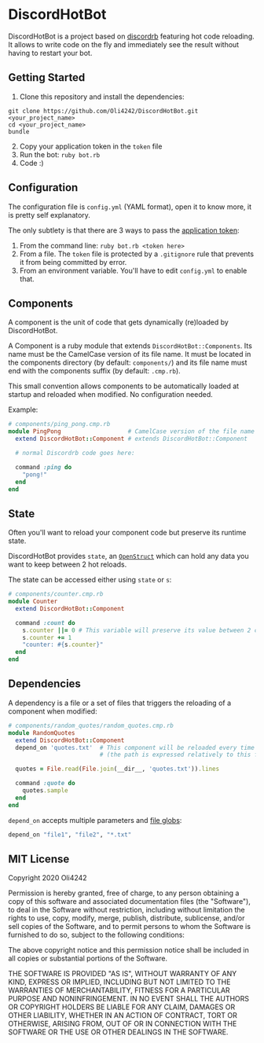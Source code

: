 # DiscordHotBot
DiscordHotBot is a project based on [discordrb](https://github.com/discordrb/discordrb) featuring hot code reloading. It allows to write code on the fly and immediately see the result without having to restart your bot.

## Getting Started
1. Clone this repository and install the dependencies:  
  ```shell
  git clone https://github.com/Oli4242/DiscordHotBot.git <your_project_name>
  cd <your_project_name>
  bundle
  ```
2. Copy your application token in the `token` file
3. Run the bot: `ruby bot.rb`
4. Code :)

## Configuration
The configuration file is `config.yml` (YAML format), open it to know more, it is pretty self explanatory.

The only subtlety is that there are 3 ways to pass the [application token](https://discordapp.com/developers/applications/):
1. From the command line: `ruby bot.rb <token here>`
2. From a file. The `token` file is protected by a `.gitignore` rule that prevents it from being committed by error.
3. From an environment variable. You'll have to edit `config.yml` to enable that.

## Components
A component is the unit of code that gets dynamically (re)loaded by DiscordHotBot.

A Component is a ruby module that extends `DiscordHotBot::Components`. Its name must be the CamelCase version of its file name.
It must be located in the components directory (by default: `components/`) and its file name must end with the components suffix (by default: `.cmp.rb`).

This small convention allows components to be automatically loaded at startup and reloaded when modified. No configuration needed.

Example:

```ruby
# components/ping_pong.cmp.rb
module PingPong                   # CamelCase version of the file name
  extend DiscordHotBot::Component # extends DiscordHotBot::Component

  # normal Discordrb code goes here:

  command :ping do
    "pong!"
  end
end
```

## State
Often you'll want to reload your component code but preserve its runtime state.

DiscordHotBot provides `state`, an [`OpenStruct`](https://ruby-doc.org/stdlib-2.7.0/libdoc/ostruct/rdoc/OpenStruct.html) which can hold any data you want to keep between 2 hot reloads.

The state can be accessed either using `state` or `s`:

```ruby
# components/counter.cmp.rb
module Counter
  extend DiscordHotBot::Component

  command :count do
    s.counter ||= 0 # This variable will preserve its value between 2 code reloads.
    s.counter += 1
    "counter: #{s.counter}"
  end
end
```

## Dependencies
A dependency is a file or a set of files that triggers the reloading of a component when modified:

```ruby
# components/random_quotes/random_quotes.cmp.rb
module RandomQuotes
  extend DiscordHotBot::Component
  depend_on 'quotes.txt'  # This component will be reloaded every time quotes.txt is modified
                          # (the path is expressed relatively to this file).

  quotes = File.read(File.join(__dir__, 'quotes.txt')).lines

  command :quote do
    quotes.sample
  end
end
```

`depend_on` accepts multiple parameters and [file globs](https://ruby-doc.org/core-2.7.0/File.html#method-c-fnmatch):

```ruby
depend_on "file1", "file2", "*.txt"
```

## MIT License
Copyright 2020 Oli4242

Permission is hereby granted, free of charge, to any person obtaining a copy of this software and associated documentation files (the "Software"), to deal in the Software without restriction, including without limitation the rights to use, copy, modify, merge, publish, distribute, sublicense, and/or sell copies of the Software, and to permit persons to whom the Software is furnished to do so, subject to the following conditions:

The above copyright notice and this permission notice shall be included in all copies or substantial portions of the Software.

THE SOFTWARE IS PROVIDED "AS IS", WITHOUT WARRANTY OF ANY KIND, EXPRESS OR IMPLIED, INCLUDING BUT NOT LIMITED TO THE WARRANTIES OF MERCHANTABILITY, FITNESS FOR A PARTICULAR PURPOSE AND NONINFRINGEMENT. IN NO EVENT SHALL THE AUTHORS OR COPYRIGHT HOLDERS BE LIABLE FOR ANY CLAIM, DAMAGES OR OTHER LIABILITY, WHETHER IN AN ACTION OF CONTRACT, TORT OR OTHERWISE, ARISING FROM, OUT OF OR IN CONNECTION WITH THE SOFTWARE OR THE USE OR OTHER DEALINGS IN THE SOFTWARE.
